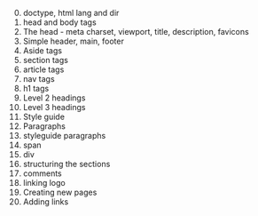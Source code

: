 0. doctype, html lang and dir
1. head and body tags
2. The head - meta charset, viewport, title, description, favicons
3. Simple header, main, footer
4. Aside tags
5. section tags
6. article tags
7. nav tags
8. h1 tags
9. Level 2 headings
10. Level 3 headings
11. Style guide
12. Paragraphs
13. styleguide paragraphs
14. span
15. div
16. structuring the sections
17. comments
18. linking logo
19. Creating new pages
20. Adding links